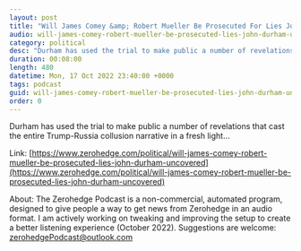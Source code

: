 ```yaml
---
layout: post
title: "Will James Comey &amp; Robert Mueller Be Prosecuted For Lies John Durham Uncovered?"
audio: will-james-comey-robert-mueller-be-prosecuted-lies-john-durham-uncovered-0
category: political
desc: "Durham has used the trial to make public a number of revelations that cast the entire Trump-Russia collusion narrative in a fresh light..."
duration: 00:08:00
length: 480
datetime: Mon, 17 Oct 2022 23:40:00 +0000
tags: podcast
guid: will-james-comey-robert-mueller-be-prosecuted-lies-john-durham-uncovered-0
order: 0
---
```

Durham has used the trial to make public a number of revelations that cast the entire Trump-Russia collusion narrative in a fresh light...

Link: [https://www.zerohedge.com/political/will-james-comey-robert-mueller-be-prosecuted-lies-john-durham-uncovered](https://www.zerohedge.com/political/will-james-comey-robert-mueller-be-prosecuted-lies-john-durham-uncovered)

About: The Zerohedge Podcast is a non-commercial, automated program, designed to give people a way to get news from Zerohedge in an audio format.  I am actively working on tweaking and improving the setup to create a better listening experience (October 2022).  Suggestions are welcome: [zerohedgePodcast@outlook.com](mailto:zerohedgePodcast@outlook.com)